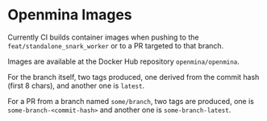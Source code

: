 # Openmina Images

Currently CI builds container images when pushing to the
`feat/standalone_snark_worker` or to a PR targeted to that branch.

Images are available at the Docker Hub repository `openmina/openmina`.

For the branch itself, two tags produced, one derived from the commit hash
(first 8 chars), and another one is `latest`.

For a PR from a branch named `some/branch`, two tags are produced, one is `some-branch-<commit-hash>` and another one is `some-branch-latest`.

